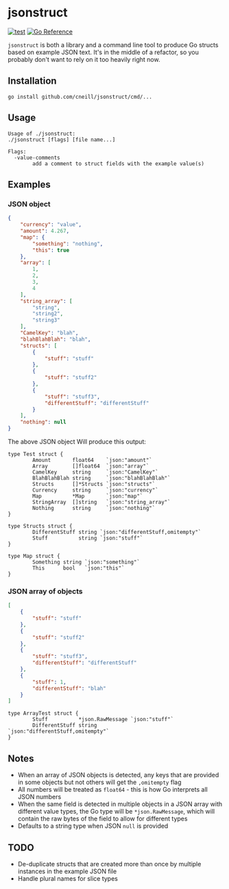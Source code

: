 # jsonstruct

[![test](https://github.com/cneill/jsonstruct/actions/workflows/test.yaml/badge.svg)](https://github.com/cneill/jsonstruct/actions/workflows/test.yaml)
[![Go Reference](https://pkg.go.dev/badge/github.com/cneill/jsonstruct.svg)](https://pkg.go.dev/github.com/cneill/jsonstruct)

`jsonstruct` is both a library and a command line tool to produce Go structs based on example JSON text. It's in the middle of
a refactor, so you probably don't want to rely on it too heavily right now.

## Installation

`go install github.com/cneill/jsonstruct/cmd/...`

## Usage

```
Usage of ./jsonstruct:
./jsonstruct [flags] [file name...]

Flags:
  -value-comments
        add a comment to struct fields with the example value(s)
```

## Examples

### JSON object

```json
{
    "currency": "value",
    "amount": 4.267,
    "map": {
        "something": "nothing",
        "this": true
    },
    "array": [
        1,
        2,
        3,
        4
    ],
    "string_array": [
        "string",
        "string2",
        "string3"
    ],
    "CamelKey": "blah",
    "blahBlahBlah": "blah",
    "structs": [
        {
            "stuff": "stuff"
        },
        {
            "stuff": "stuff2"
        },
        {
            "stuff": "stuff3",
            "differentStuff": "differentStuff"
        }
    ],
    "nothing": null
}
```

The above JSON object Will produce this output:

```golang
type Test struct {
        Amount       float64    `json:"amount"`
        Array        []float64  `json:"array"`
        CamelKey     string     `json:"CamelKey"`
        BlahBlahBlah string     `json:"blahBlahBlah"`
        Structs      []*Structs `json:"structs"`
        Currency     string     `json:"currency"`
        Map          *Map       `json:"map"`
        StringArray  []string   `json:"string_array"`
        Nothing      string     `json:"nothing"`
}

type Structs struct {
        DifferentStuff string `json:"differentStuff,omitempty"`
        Stuff          string `json:"stuff"`
}

type Map struct {
        Something string `json:"something"`
        This      bool   `json:"this"`
}
```

### JSON array of objects

```json
[
    {
        "stuff": "stuff"
    },
    {
        "stuff": "stuff2"
    },
    {
        "stuff": "stuff3",
        "differentStuff": "differentStuff"
    },
    {
        "stuff": 1,
        "differentStuff": "blah"
    }
]
```

```golang
type ArrayTest struct {
        Stuff          *json.RawMessage `json:"stuff"`
        DifferentStuff string           `json:"differentStuff,omitempty"`
}
```

## Notes

* When an array of JSON objects is detected, any keys that are provided in some objects but not others
  will get the `,omitempty` flag
* All numbers will be treated as `float64` - this is how Go interprets all JSON numbers
* When the same field is detected in multiple objects in a JSON array with different value types, the
  Go type will be `*json.RawMessage`, which will contain the raw bytes of the field to allow for
  different types
* Defaults to a string type when JSON `null` is provided

## TODO

* De-duplicate structs that are created more than once by multiple instances in the example JSON file
* Handle plural names for slice types
